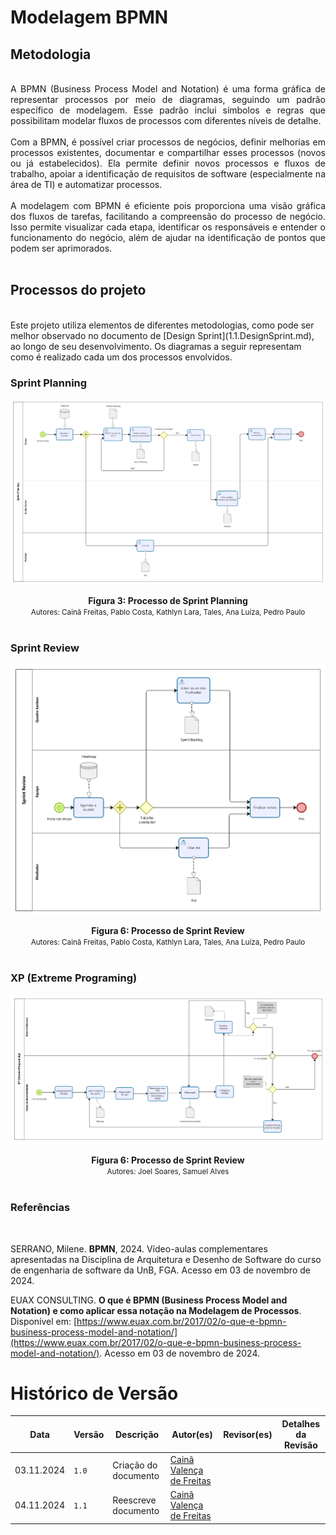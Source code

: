 # Modelagem BPMN

## Metodologia

<div align="justify">
<br>
A BPMN (Business Process Model and Notation) é uma forma gráfica de representar processos por meio de diagramas, seguindo um padrão específico de modelagem. Esse padrão inclui símbolos e regras que possibilitam modelar fluxos de processos com diferentes níveis de detalhe.
<br><br>
Com a BPMN, é possível criar processos de negócios, definir melhorias em processos existentes, documentar e compartilhar esses processos (novos ou já estabelecidos). Ela permite definir novos processos e fluxos de trabalho, apoiar a identificação de requisitos de software (especialmente na área de TI) e automatizar processos.
<br><br>
A modelagem com BPMN é eficiente pois proporciona uma visão gráfica dos fluxos de tarefas, facilitando a compreensão do processo de negócio. Isso permite visualizar cada etapa, identificar os responsáveis e entender o funcionamento do negócio, além de ajudar na identificação de pontos que podem ser aprimorados.
</div><br>

## Processos do projeto
<br>
Este projeto utiliza elementos de diferentes metodologias, como pode ser melhor observado no documento de [Design Sprint](1.1.DesignSprint.md), ao longo de seu desenvolvimento. Os diagramas a seguir representam como é realizado cada um dos processos envolvidos.
<br>

### Sprint Planning
[<div align="center"><img width="auto" height="auto" src="./assets/bpmn/SprintPlanning.png"/></div>](./assets/bpmn/SprintPlanning.png)

<figcaption align='center'>
    <b>Figura 3: Processo de Sprint Planning</b>
    <br>
    <small>Autores: Cainã Freitas, Pablo Costa, Kathlyn Lara, Tales, Ana Luíza, Pedro Paulo</small>
</figcaption>
<br>

### Sprint Review
[<div align="center"><img width="auto" height="auto" src="./assets/bpmn/SprintReview.png"/></div>](./assets/bpmn/SprintReview.png)
<figcaption align='center'>
    <b>Figura 6: Processo de Sprint Review </b>
    <br>
    <small>Autores: Cainã Freitas, Pablo Costa, Kathlyn Lara, Tales, Ana Luíza, Pedro Paulo</small>
</figcaption>
<br>

### XP (Extreme Programing)
[<div align="center"><img width="auto" height="auto" src="./assets/bpmn/bpmn_XP.png"/></div>](./assets/bpmn/bpmn_XP.png)
<figcaption align='center'>
    <b>Figura 6: Processo de Sprint Review </b>
    <br>
    <small>Autores: Joel Soares, Samuel Alves</small>
</figcaption>
<br>


### Referências
<br>

SERRANO, Milene. **BPMN**, 2024. Vídeo-aulas complementares apresentadas na Disciplina de Arquitetura e Desenho de Software do curso de engenharia de software da UnB, FGA. Acesso em 03 de novembro de 2024.

EUAX CONSULTING. **O que é BPMN (Business Process Model and Notation) e como aplicar essa notação na Modelagem de Processos**. Disponível em: [https://www.euax.com.br/2017/02/o-que-e-bpmn-business-process-model-and-notation/](https://www.euax.com.br/2017/02/o-que-e-bpmn-business-process-model-and-notation/). Acesso em 03 de novembro de 2024.



# Histórico de Versão

| Data       | Versão | Descrição             | Autor(es)          | Revisor(es) | Detalhes da Revisão|
|------------|--------|-----------------------|--------------------| :---:|:---:|
| 03.11.2024 | `1.0`    | Criação do documento  | [Cainã Valença de Freitas][CainaGH] |  |  |
| 04.11.2024 | `1.1`    | Reescreve documento  | [Cainã Valença de Freitas][CainaGH] |  |  |


[AnaGH]: https://github.com/analufernanndess
[CainaGH]: https://github.com/freitasc
[ClaudioGH]: https://github.com/claudiohsc
[EliasGH]: https://github.com/EliasOliver21
[GuilhermeGH]: https://github.com/gmeister18
[JoelGH]: https://github.com/JoelSRangel
[KathlynGH]: https://github.com/klmurussi
[PabloGH]: https://github.com/pabloheika
[PedroRGH]: https://github.com/pedro-rodiguero
[PedroPGH]: https://github.com/Pedrin0030
[SamuelGH]: https://github.com/samuelalvess
[TalesGH]: https://github.com/TalesRG
